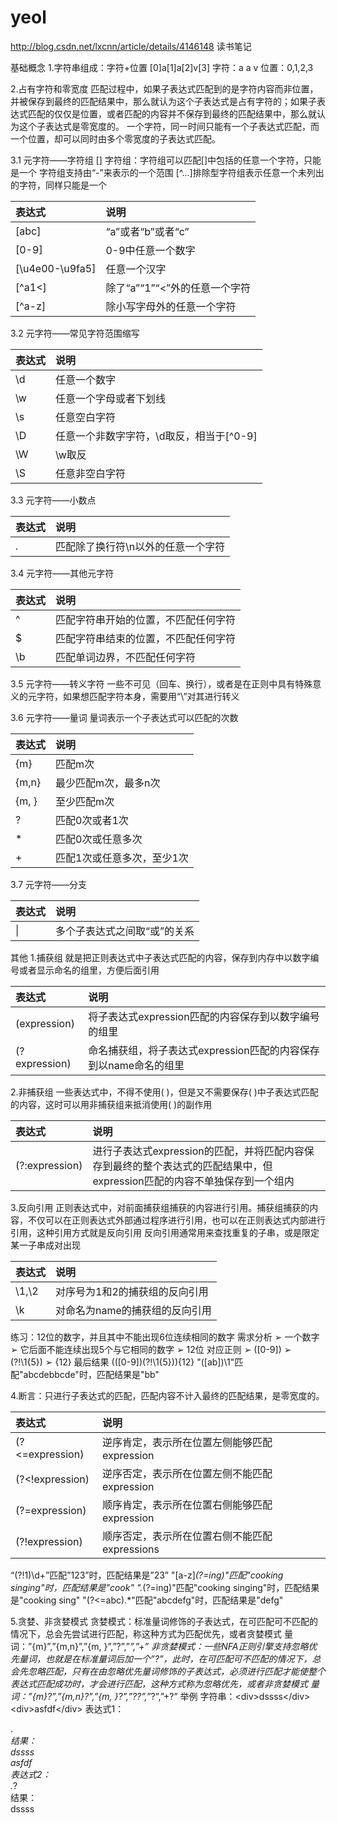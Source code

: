 yeol
======

http://blog.csdn.net/lxcnn/article/details/4146148 读书笔记


基础概念
1.字符串组成：字符+位置
[0]a[1]a[2]v[3]
字符：a a v
位置：0,1,2,3

2.占有字符和零宽度
匹配过程中，如果子表达式匹配到的是字符内容而非位置，并被保存到最终的匹配结果中，那么就认为这个子表达式是占有字符的；如果子表达式匹配的仅仅是位置，或者匹配的内容并不保存到最终的匹配结果中，那么就认为这个子表达式是零宽度的。
一个字符，同一时间只能有一个子表达式匹配，而一个位置，却可以同时由多个零宽度的子表达式匹配。

3.1	 元字符——字符组
[] 字符组：字符组可以匹配[]中包括的任意一个字符，只能是一个
字符组支持由“-”来表示的一个范围
[^…]排除型字符组表示任意一个未列出的字符，同样只能是一个


| 表达式    | 说明         |   
| :-------- | :--------| 
| [abc]    |   “a”或者“b”或者“c” |
| [0-9]    |   0-9中任意一个数字 | 
| [\u4e00-\u9fa5]    |   任意一个汉字 | 
| [^a1<]    |   除了“a”“1”“<”外的任意一个字符 | 
| [^a-z]    |   除小写字母外的任意一个字符 | 



3.2  元字符——常见字符范围缩写

| 表达式      |     说明 |   
| :-------- | :--------| 
| \d    |   任意一个数字 |  
| \w    |   任意一个字母或者下划线 |  
| \s    |   任意空白字符 |  
| \D    |   任意一个非数字字符，\d取反，相当于[^0-9] |  
| \W    |   \w取反 |  
| \S    |   任意非空白字符 |  


3.3  元字符——小数点

|表达式|	说明|
| :-------- | :--------| 
|.	|匹配除了换行符\n以外的任意一个字符|

3.4  元字符——其他元字符

|表达式	|说明|
| :-------- | :--------| 
|^	|匹配字符串开始的位置，不匹配任何字符|
|$	|匹配字符串结束的位置，不匹配任何字符|
|\b	|匹配单词边界，不匹配任何字符|

3.5  元字符——转义字符
一些不可见（回车、换行），或者是在正则中具有特殊意义的元字符，如果想匹配字符本身，需要用“\”对其进行转义

3.6  元字符——量词
量词表示一个子表达式可以匹配的次数

|表达式	|说明|
| :-------- | :--------| 
|{m}|	匹配m次|
|{m,n}|	最少匹配m次，最多n次|
|{m, }|	至少匹配m次|
|?|	匹配0次或者1次|
|*|	匹配0次或任意多次|
|+|	匹配1次或任意多次，至少1次|

3.7  元字符——分支

|表达式	|说明|
| :-------- | :--------| 
|\||	多个子表达式之间取“或”的关系|






其他
1.捕获组
就是把正则表达式中子表达式匹配的内容，保存到内存中以数字编号或者显示命名的组里，方便后面引用

|表达式	|说明|
| :-------- | :--------| 
|(expression)|	将子表达式expression匹配的内容保存到以数字编号的组里|
|(?<name>expression)|	命名捕获组，将子表达式expression匹配的内容保存到以name命名的组里|
2.非捕获组
一些表达式中，不得不使用( )，但是又不需要保存( )中子表达式匹配的内容，这时可以用非捕获组来抵消使用( )的副作用

|表达式	|说明|
| :-------- | :--------| 
|(?:expression)	|进行子表达式expression的匹配，并将匹配内容保存到最终的整个表达式的匹配结果中，但expression匹配的内容不单独保存到一个组内|

3.反向引用
正则表达式中，对前面捕获组捕获的内容进行引用。捕获组捕获的内容，不仅可以在正则表达式外部通过程序进行引用，也可以在正则表达式内部进行引用，这种引用方式就是反向引用
反向引用通常用来查找重复的子串，或是限定某一子串成对出现

|表达式	|说明|
| :-------- | :--------| 
|\1,\2|	对序号为1和2的捕获组的反向引用|
|\k<name>|	对命名为name的捕获组的反向引用|
练习：12位的数字，并且其中不能出现6位连续相同的数字
需求分析
➢	一个数字
➢	它后面不能连续出现5个与它相同的数字
➢	12位
对应正则
➢	([0-9])
➢	(?!\1{5})
➢	{12}
最后结果
(([0-9])(?!\1{5})){12}
"([ab])\1"匹配"abcdebbcde"时，匹配结果是"bb"


4.断言：只进行子表达式的匹配，匹配内容不计入最终的匹配结果，是零宽度的。

|表达式	|说明|
| :-------- | :--------| 
|(?<=expression)|	逆序肯定，表示所在位置左侧能够匹配expression|
|(?<!expression)|	逆序否定，表示所在位置左侧不能匹配expression|
|(?=expression)	|顺序肯定，表示所在位置右侧能够匹配expression|
|(?!expression)	|顺序否定，表示所在位置右侧不能匹配expressions|
“(?!1)\d+”匹配”123”时，匹配结果是”23”
"[a-z]*(?=ing)"匹配"cooking singing"时，匹配结果是"cook"
".*(?=ing)"匹配"cooking singing"时，匹配结果是"cooking sing"
"(?<=abc).*"匹配"abcdefg"时，匹配结果是"defg"


5.贪婪、非贪婪模式
贪婪模式：标准量词修饰的子表达式，在可匹配可不匹配的情况下，总会先尝试进行匹配，称这种方式为匹配优先，或者贪婪模式
量词：”{m}”,”{m,n}”,”{m, }”,”?”,”*”,”+”
非贪婪模式：一些NFA正则引擎支持忽略优先量词，也就是在标准量词后加一个”?”，此时，在可匹配可不匹配的情况下，总会先忽略匹配，只有在由忽略优先量词修饰的子表达式，必须进行匹配才能使整个表达式匹配成功时，才会进行匹配，这种方式称为忽略优先，或者非贪婪模式
量词：”{m}?”,”{m,n}?”,”{m, }?”,”??”,”*?”,”+?”
举例
字符串：&lt;div>dssss&lt;/div>&lt;div>asfdf&lt;/div> 
表达式1：<div>.*</div>   结果：<div>dssss</div><div>asfdf</div>
表达式2：<div>.*?</div>  结果：<div>dssss</div>

